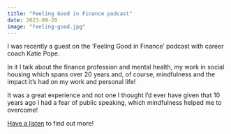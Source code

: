 ```yaml
---
title: "Feeling Good in Finance podcast"
date: 2023-09-20
image: "feeling-good.jpg"
---
```

I was recently a guest on the ‘Feeling Good in Finance’ podcast with career coach Katie Pope.

In it I talk about the finance profession and mental health, my work in social housing which spans over 20 years and, of course, mindfulness and the impact it’s had on my work and personal life!

It was a great experience and not one I thought I’d ever have given that 10 years ago I had a fear of public speaking, which mindfulness helped me to overcome!

[Have a listen](https://open.spotify.com/episode/6YIbWuLEMwePqwhIA334oF?si=HqATLBK4Q%5FO7EQJRr33mog) to find out more! 